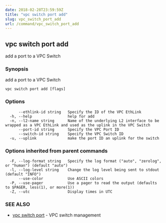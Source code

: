 ```yaml
---
date: 2018-02-28T23:59:59Z
title: "vpc switch port add"
slug: vpc_switch_port_add
url: /command/vpc_switch_port_add
---
```

## vpc switch port add

add a port to a VPC Switch

### Synopsis


add a port to a VPC Switch

```
vpc switch port add [flags]
```

### Options

```
      --ethlink-id string   Specify the ID of the VPC EthLink
  -h, --help                help for add
  -n, --l2-name string      Name of the underlying L2 interface to be wrapped as a VPC EthLink and used as the uplink in the VPC Switch
      --port-id string      Specify the VPC Port ID
      --switch-id string    Specify the VPC Switch ID
  -u, --uplink              make the port ID an uplink for the switch
```

### Options inherited from parent commands

```
  -F, --log-format string   Specify the log format ("auto", "zerolog", or "human") (default "auto")
  -l, --log-level string    Change the log level being sent to stdout (default "INFO")
      --use-color           Use ASCII colors
  -P, --use-pager           Use a pager to read the output (defaults to $PAGER, less(1), or more(1))
  -Z, --utc                 Display times in UTC
```

### SEE ALSO
* [vpc switch port](/command/vpc_switch_port)	 - VPC switch management

